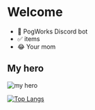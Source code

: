 # Welcome

* 🤖 PogWorks Discord bot
* ✅ items
* 😂 Your mom
 
## My hero
![my hero](https://www.azquotes.com/picture-quotes/quote-for-me-to-say-i-wasn-t-a-genius-i-d-just-be-lying-to-you-and-to-myself-kanye-west-86-97-06.jpg)

[![Top Langs](https://github-readme-stats.vercel.app/api/top-langs/?username=SoulyZero)](https://github.com/SoulyZero/github-readme-stats)
